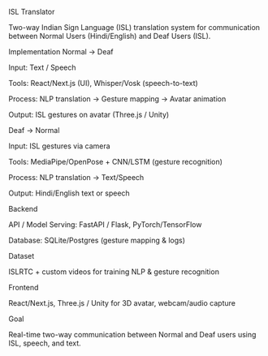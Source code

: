 ISL Translator

Two-way Indian Sign Language (ISL) translation system for communication between Normal Users (Hindi/English) and Deaf Users (ISL).

Implementation
Normal → Deaf

Input: Text / Speech

Tools: React/Next.js (UI), Whisper/Vosk (speech-to-text)

Process: NLP translation → Gesture mapping → Avatar animation

Output: ISL gestures on avatar (Three.js / Unity)

Deaf → Normal

Input: ISL gestures via camera

Tools: MediaPipe/OpenPose + CNN/LSTM (gesture recognition)

Process: NLP translation → Text/Speech

Output: Hindi/English text or speech

Backend

API / Model Serving: FastAPI / Flask, PyTorch/TensorFlow

Database: SQLite/Postgres (gesture mapping & logs)

Dataset

ISLRTC + custom videos for training NLP & gesture recognition

Frontend

React/Next.js, Three.js / Unity for 3D avatar, webcam/audio capture

Goal

Real-time two-way communication between Normal and Deaf users using ISL, speech, and text.
